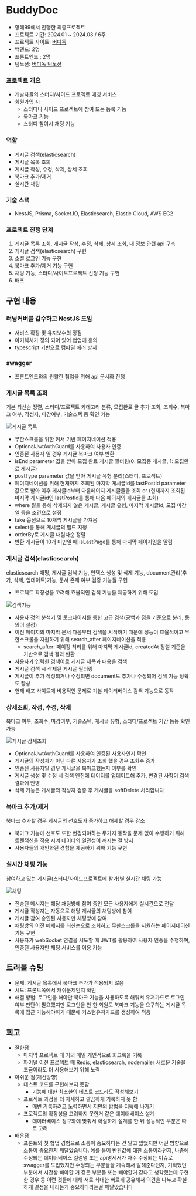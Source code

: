 # BuddyDoc
- 항해99에서 진행한 최종프로젝트
- 프로젝트 기간: 2024.01 ~ 2024.03 / 6주
- 프로젝트 사이트: [버디독](https://buddydoc.vercel.app/)
- 백엔드: 2명
- 프론트엔드 : 2명
- 팀노션: [버디독 팀노션](https://maddening-shelf-99c.notion.site/BuddyDoc-dbaa1a9eb8c346c0b7c24f3ffab27faa)

### 프로젝트 개요
- 개발자들의 스터디/사이드 프로젝트 매칭 서비스
- 회원가입 시
  - 스터디나 사이드 프로젝트에 참여 또는 등록 기능
  - 북마크 기능
  - 스터디 참여시 채팅 기능
 
### 역할
- 게시글 검색(elasticsearch)
- 게시글 목록 조회
- 게시글 작성, 수정, 삭제, 상세 조회
- 북마크 추가/제거
- 실시간 채팅

### 기술 스택
- NestJS, Prisma, Socket.IO, Elasticsearch, Elastic Cloud, AWS EC2

### 프로젝트 진행 단계
1. 게시글 목록 조회, 게시글 작성, 수정, 삭제, 상세 조회, 내 정보 관련 api 구축
2. 게시글 검색(elasticsearch) 구현
3. 소셜 로그인 기능 구현
4. 북마크 추가/제거 기능 구현
5. 채팅 기능, 스터디/사이트프로젝트 신청 기능 구현
6. 배포

## 구현 내용

### 러닝커버를 감수하고 NestJS 도입
+ 서비스 확장 및 유지보수의 장점
+ 아키텍처가 정의 되어 있어 협업에 용의
+ typescript 기반으로 컴파일 에러 방지

### swagger
+ 프론트엔드와의 원활한 협업을 위해 api 문서화 진행

### 게시글 목록 조회
기본 최신순 정렬, 스터디/프로젝트 카테고리 분류, 모집완료 글 추가 조회, 조회수, 북마크 여부, 작성자, 마감여부, 기술스텍 등 확인 가능

![게시글 목록](https://github.com/jennaaaaaaaaa/buddydoc-backend/assets/111362623/e78ea809-7240-4870-80ea-4f420fe09c6b)

- 무한스크롤을 위한 커서 기반 페이지네이션 적용
- OptionalJwtAuthGuard를 사용하여 사용자 인증
- 인증된 사용자 일 경우 게시글 북마크 여부 반환
- isEnd parameter 값을 받아 모집 완료 게시글 필터링(0: 모집중 게시글, 1: 모집완료 게시글)
- postType parameter 값을 받아 게시글 유형 분리(스터디, 프로젝트)
- 페이지네이션을 위해 현재까지 조회된 마지막 게시글id를 lastPostId parameter 값으로 받아 이후 게시글id부터 다음페이지 게시글들을 조회 or (현재까지 조회된 마지막 게시글id인 lastPostId를 통해 다음 페이지의 게시글을 조회)
- where 절을 통해 삭제되지 않은 게시글, 게시글 유형, 마지막 게시글id, 모집 마감일 등을 조건으로 설정
- take 옵션으로 10개씩 게시글을 가져옴
- select를 통해 게시글의 필드 지정
- orderBy로 게시글 내림차순 정렬
- 반환 게시글이 10개 미만일 때 isLastPage를 통해 마지막 페이지임을 알림

### 게시글 검색(elasticsearch)
elasticsearch 매핑, 게시글 검색 기능, 인덱스 생성 및 삭제 기능, document관리(추가, 삭제, 업데이트)기능, 문서 존재 여부 검증 기능들 구현
  - 프로젝트 확장성을 고려해 효율적인 검색 기능을 제공하기 위해 도입

![검색기능](https://github.com/jennaaaaaaaaa/kk/assets/111362623/11747717-26fe-4fa3-969a-dd48d875ea8a)

- 사용자 정의 분석기 및 토크나이저를 통한 고급 검색(공백과 점을 기준으로 분리, 동의어 설정)
- 이전 페이지의 마지막 문서 다음부터 검색을 시작하기 때문에 성능이 효율적이고 무한스크롤을 지원하기 위해 search_after 페이지네이션을 적용
  - search_after: 페이징 처리를 위해 마지막 게시글id, createdAt 정렬 기준을 기반으로 검색 결과 반환
- 사용자가 입력한 검색어로 게시글 제목과 내용을 검색
- 게시글 검색 시 삭제된 게시글 필터링
- 게시글이 추가 작성되거나 수정되면 document도 추가나 수정되어 검색 기능 정확도 향상
- 현재 배포 사이트에 비용적인 문제로 기본 데이터베이스 검색 기능으로 동작

### 상세조회, 작성, 수정, 삭제
북마크 여부, 조회수, 마감여부, 기술스텍, 게시글 유형, 스터디/프로젝트 기간 등등 확인 가능

![게시글 상세조회](https://github.com/jennaaaaaaaaa/buddydoc-backend/assets/111362623/28a1f9d5-5679-401a-bb21-24272571090f)

- OptionalJwtAuthGuard를 사용하여 인증된 사용자인지 확인
- 게시글의 작성자가 아닌 다른 사용자가 조회 했을 경우 조회수 증가
- 인증된 사용자일 경우 게시글을 북마크했는지 여부를 확인
- 게시글 생성 및 수정 시 검색 엔진에 데이터를 업데이트해 추가, 변경된 사항이 검색 결과에 반영
- 삭제 기능은 게시글의 작성자 검증 후 게시글을 softDelete 처리합니다

### 북마크 추가/제거
북마크 추가할 경우 게시글의 선호도가 증가하고 해제할 경우 감소

- 북마크 기능에 선호도 또한 변경되야하는 두가지 동작을 문제 없이 수행하기 위해 트랜잭션을 적용 시켜 데이터의 일관성이 깨지는 걸 방지
- 사용자들의 개인화된 경험을 제공하기 위해 기능 구현


### 실시간 채팅 기능
참여하고 있는 게시글(스터디/사이드프로젝트에 참가)별 실시간 채팅 가능

![채팅](https://github.com/jennaaaaaaaaa/buddydoc-backend/assets/111362623/26ef40e6-dea0-4204-b4ac-1b6921b59a4b)

+ 전송된 메시지는 해당 채팅방에 참여 중인 모든 사용자에게 실시간으로 전달
+ 게시글 작성자는 자동으로 해당 게시글의 채팅방에 참여
+ 게시글 참여 승인된 사용자만 채팅방에 참여
+ 채팅방의 이전 메세지를 최신순으로 조회하고 무한스크롤을 지원하는 페이지네이션 기능 구현
+ 사용자가 webSocket 연결을 시도할 때 JWT를 활용하여 사용자 인증을 수행하며, 인증된 사용자만 채팅 서비스를 이용 가능

## 트러블 슈팅
- 문제: 게시글 목록에서 북마크 추가가 적용되지 않음
- 시도: 프론트쪽에서 캐쉬문제인지 확인
- 해결 방법: 로그인을 해야만 북마크 기능을 사용하도록 해둬서 유저가드로 로그인 여부 판단이 필요했지만 로그인을 안 한 회원도 북마크 기능을 요구하는 게시글 목록에 접근 가능해야하기 때문에 커스텀유저가드를 생성하여 적용

## 회고
- 잘한점
  - 마지막 프로젝트 때 거의 매일 개인적으로 회고록을 기록
  - 파이널 이전 프로젝트 때 Redis, elasticsearch, nodemailer 새로운 기술을 조금이라도 더 사용해보기 위해 노력
- 아쉬운 점(개선방향)
  - 테스트 코드를 구현해보지 못함
    - 기능에 대한 최소한의 테스트 코드라도 작성해보기 
  - 프로젝트 과정을 더 자세하고 깔끔하게 기록하지 못 함
    -  매번 기록하려고 노력하면서 저만의 방법을 터득해 나가기
  - 프로젝트의 확장성을 고려하지 못한거 같은 데이터베이스 설계
    - 데이터베이스 정규화에 맞춰서 확실하게 설계를 한 뒤 성능적인 부분은 따로 고려
- 배운점
  - 프론트와 첫 협업 경험으로 소통이 중요하다는 건 알고 있었지만 어떤 방향으로 소통이 중요한지 깨달았습니다.
예를 들어 반환값에 대한 소통이라던지, 나중에 수정되는 데이터베이스 컬럼명 또는 api명세서가 자주 수정되는 이슈로 swagger를 도입했지만 수정되는 부분들을 계속해서 말해준다던지, 기획했던 부분에서 시간상 빼야할 거 같은 부분들 또는 빼야할거 같다고 생각했는데 구현한 경우 등 이런 것들에 대해 서로 최대한 빠르게 공유해서 의견을 나누고 확실하게 결정을 내리는게 중요하다라는걸 깨달았습니다

